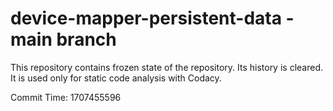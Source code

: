 # device-mapper-persistent-data - main branch

This repository contains frozen state of the repository.
Its history is cleared. It is used only for static code
analysis with Codacy.

Commit Time: 1707455596